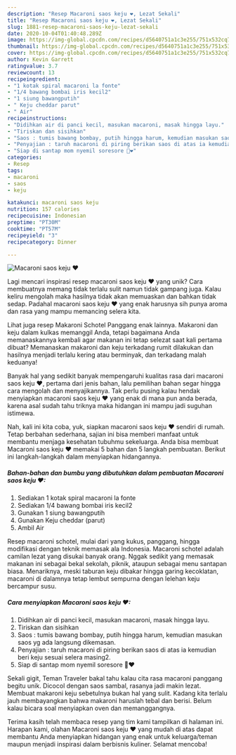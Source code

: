 ```yaml
---
description: "Resep Macaroni saos keju ❤, Lezat Sekali"
title: "Resep Macaroni saos keju ❤, Lezat Sekali"
slug: 1881-resep-macaroni-saos-keju-lezat-sekali
date: 2020-10-04T01:40:48.289Z
image: https://img-global.cpcdn.com/recipes/d5640751a1c3e255/751x532cq70/macaroni-saos-keju-❤-foto-resep-utama.jpg
thumbnail: https://img-global.cpcdn.com/recipes/d5640751a1c3e255/751x532cq70/macaroni-saos-keju-❤-foto-resep-utama.jpg
cover: https://img-global.cpcdn.com/recipes/d5640751a1c3e255/751x532cq70/macaroni-saos-keju-❤-foto-resep-utama.jpg
author: Kevin Garrett
ratingvalue: 3.7
reviewcount: 13
recipeingredient:
- "1 kotak spiral macaroni la fonte"
- "1/4 bawang bombai iris kecil2"
- "1 siung bawangputih"
- " Keju cheddar parut"
- " Air"
recipeinstructions:
- "Didihkan air di panci kecil, masukan macaroni, masak hingga layu."
- "Tiriskan dan sisihkan"
- "Saos : tumis bawang bombay, putih hingga harum, kemudian masukan saos yg ada langsung dikemasan."
- "Penyajian : taruh macaroni di piring berikan saos di atas ia kemudian beri keju sesuai selera masing2."
- "Siap di santap mom nyemil soresore 🤗❤"
categories:
- Resep
tags:
- macaroni
- saos
- keju

katakunci: macaroni saos keju 
nutrition: 157 calories
recipecuisine: Indonesian
preptime: "PT30M"
cooktime: "PT57M"
recipeyield: "3"
recipecategory: Dinner

---
```



![Macaroni saos keju ❤](https://img-global.cpcdn.com/recipes/d5640751a1c3e255/751x532cq70/macaroni-saos-keju-❤-foto-resep-utama.jpg)

Lagi mencari inspirasi resep macaroni saos keju ❤ yang unik? Cara membuatnya memang tidak terlalu sulit namun tidak gampang juga. Kalau keliru mengolah maka hasilnya tidak akan memuaskan dan bahkan tidak sedap. Padahal macaroni saos keju ❤ yang enak harusnya sih punya aroma dan rasa yang mampu memancing selera kita.

Lihat juga resep Makaroni Schotel Panggang enak lainnya. Makaroni dan keju dalam kulkas memanggil Anda, tetapi bagaimana Anda memanaskannya kembali agar makanan ini tetap selezat saat kali pertama dibuat? Memanaskan makaroni dan keju terkadang rumit dilakukan dan hasilnya menjadi terlalu kering atau berminyak, dan terkadang malah keduanya!

Banyak hal yang sedikit banyak mempengaruhi kualitas rasa dari macaroni saos keju ❤, pertama dari jenis bahan, lalu pemilihan bahan segar hingga cara mengolah dan menyajikannya. Tak perlu pusing kalau hendak menyiapkan macaroni saos keju ❤ yang enak di mana pun anda berada, karena asal sudah tahu triknya maka hidangan ini mampu jadi suguhan istimewa.


Nah, kali ini kita coba, yuk, siapkan macaroni saos keju ❤ sendiri di rumah. Tetap berbahan sederhana, sajian ini bisa memberi manfaat untuk membantu menjaga kesehatan tubuhmu sekeluarga. Anda bisa membuat Macaroni saos keju ❤ memakai 5 bahan dan 5 langkah pembuatan. Berikut ini langkah-langkah dalam menyiapkan hidangannya.

<!--inarticleads1-->

##### Bahan-bahan dan bumbu yang dibutuhkan dalam pembuatan Macaroni saos keju ❤:

1. Sediakan 1 kotak spiral macaroni la fonte
1. Sediakan 1/4 bawang bombai iris kecil2
1. Gunakan 1 siung bawangputih
1. Gunakan  Keju cheddar (parut)
1. Ambil  Air


Resep macaroni schotel, mulai dari yang kukus, panggang, hingga modifikasi dengan teknik memasak ala Indonesia. Macaroni schotel adalah camilan lezat yang disukai banyak orang. Nggak sedikit yang memasak makanan ini sebagai bekal sekolah, piknik, ataupun sebagai menu santapan biasa. Menariknya, meski taburan keju dibakar hingga garing kecoklatan, macaroni di dalamnya tetap lembut sempurna dengan lelehan keju bercampur susu. 

<!--inarticleads2-->

##### Cara menyiapkan Macaroni saos keju ❤:

1. Didihkan air di panci kecil, masukan macaroni, masak hingga layu.
1. Tiriskan dan sisihkan
1. Saos : tumis bawang bombay, putih hingga harum, kemudian masukan saos yg ada langsung dikemasan.
1. Penyajian : taruh macaroni di piring berikan saos di atas ia kemudian beri keju sesuai selera masing2.
1. Siap di santap mom nyemil soresore 🤗❤


Sekali gigit, Teman Traveler bakal tahu kalau cita rasa macaroni panggang begitu unik. Dicocol dengan saos sambal, rasanya jadi makin lezat. Membuat makaroni keju sebetulnya bukan hal yang sulit. Kadang kita terlalu jauh membayangkan bahwa makaroni haruslah tebal dan berisi. Belum kalau bicara soal menyiapkan oven dan memanggangnya. 

Terima kasih telah membaca resep yang tim kami tampilkan di halaman ini. Harapan kami, olahan Macaroni saos keju ❤ yang mudah di atas dapat membantu Anda menyiapkan hidangan yang enak untuk keluarga/teman maupun menjadi inspirasi dalam berbisnis kuliner. Selamat mencoba!
